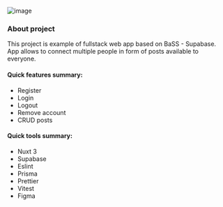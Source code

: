 ![image](https://github.com/user-attachments/assets/279e3ee5-6931-479d-ba7b-9caf18526a2f)


### About project

This project is example of fullstack web app based on BaSS - Supabase.
App allows to connect multiple people in form of posts available to everyone.

#### Quick features summary:

-  Register
-  Login
-  Logout
-  Remove account
-  CRUD posts

#### Quick tools summary:

-  Nuxt 3
-  Supabase
-  Eslint
-  Prisma
-  Prettier
-  Vitest
-  Figma
